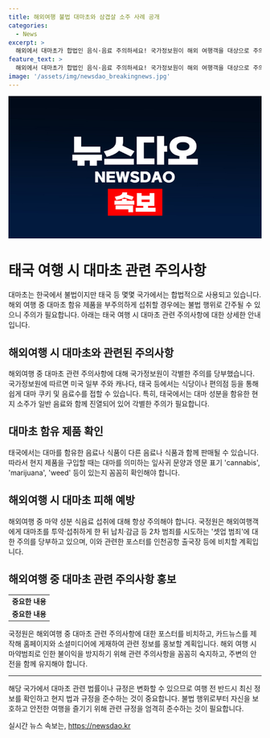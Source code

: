 ```yaml
---
title: 해외여행 불법 대마초와 삼겹살 소주 사례 공개
categories:
  - News
excerpt: >
  해외에서 대마초가 합법인 음식·음료 주의하세요! 국가정보원이 해외 여행객을 대상으로 주의를 당부했습니다. 해외에서 대마초가 합법인 지역이나 대마 함유 제품이 판매되는 국가를 여행할 경우, 불법적인 상황에 노출될 수 있다고 밝혔습니다. 특히 태국 등에서는 대마초 함유 제품을 쉽게 접할 수 있으며, 식당이나 편의점에서 대마 성분을 함유한 제품들이 일반 음식과 함께 판매되고 있어 주의가 필요하다고 강조했습니다. 또한, 해외여행 중 마약 성분이 섭취된 음식이나 음료를 섭취할 때에는 항상 주의해야 하며, 국정원은 이에 대한 주의 포스터를 비치하고 카드뉴스를 제작해 홍보할 계획이라고 밝혔습니다.
feature_text: >
  해외에서 대마초가 합법인 음식·음료 주의하세요! 국가정보원이 해외 여행객을 대상으로 주의를 당부했습니다. 해외에서 대마초가 합법인 지역이나 대마 함유 제품이 판매되는 국가를 여행할 경우, 불법적인 상황에 노출될 수 있다고 밝혔습니다. 특히 태국 등에서는 대마초 함유 제품을 쉽게 접할 수 있으며, 식당이나 편의점에서 대마 성분을 함유한 제품들이 일반 음식과 함께 판매되고 있어 주의가 필요하다고 강조했습니다. 또한, 해외여행 중 마약 성분이 섭취된 음식이나 음료를 섭취할 때에는 항상 주의해야 하며, 국정원은 이에 대한 주의 포스터를 비치하고 카드뉴스를 제작해 홍보할 계획이라고 밝혔습니다.
image: '/assets/img/newsdao_breakingnews.jpg'
---
```


<p><img src="/assets/img/newsdao_breakingnews.jpg" alt="ontimetimes 속보" /></p>

<h1>태국 여행 시 대마초 관련 주의사항</h1>

<p data-ke-size="size16">대마초는 한국에서 불법이지만 태국 등 몇몇 국가에서는 합법적으로 사용되고 있습니다. 해외 여행 중 대마초 함유 제품을 부주의하게 섭취할 경우에는 불법 행위로 간주될 수 있으니 주의가 필요합니다. 아래는 태국 여행 시 대마초 관련 주의사항에 대한 상세한 안내입니다.</p>

<h2>해외여행 시 대마초와 관련된 주의사항</h2>

<p data-ke-size="size16">해외여행 중 대마초 관련 주의사항에 대해 국가정보원이 각별한 주의를 당부했습니다. 국가정보원에 따르면 미국 일부 주와 캐나다, 태국 등에서는 식당이나 편의점 등을 통해 쉽게 대마 쿠키 및 음료수를 접할 수 있습니다. 특히, 태국에서는 대마 성분을 함유한 현지 소주가 일반 음료와 함께 진열되어 있어 각별한 주의가 필요합니다.</p>

<h2>대마초 함유 제품 확인</h2>

<p data-ke-size="size16">태국에서는 대마를 함유한 음료나 식품이 다른 음료나 식품과 함께 판매될 수 있습니다. 따라서 현지 제품을 구입할 때는 대마를 의미하는 잎사귀 문양과 영문 표기 'cannabis', 'marijuana', 'weed' 등이 있는지 꼼꼼히 확인해야 합니다.</p>

<h2>해외여행 시 대마초 피해 예방</h2>

<p data-ke-size="size16">해외여행 중 마약 성분 식음료 섭취에 대해 항상 주의해야 합니다. 국정원은 해외여행객에게 대마초를 투약·섭취하게 한 뒤 납치·감금 등 2차 범죄를 시도하는 '셋업 범죄'에 대한 주의를 당부하고 있으며, 이와 관련한 포스터를 인천공항 출국장 등에 비치할 계획입니다.</p>

<h2>해외여행 중 대마초 관련 주의사항 홍보</h2>

<table>
   <tbody>
      <tr>
         <td style="text-align: center; height: 17px;"><b>중요한 내용</b></td>
      </tr>
      <tr>
         <td style="text-align: center; height: 17px;"><b>중요한 내용</b></td>
      </tr>
   </tbody>
</table>

<p data-ke-size="size16">국정원은 해외여행 중 대마초 관련 주의사항에 대한 포스터를 비치하고, 카드뉴스를 제작해 홈페이지와 소셜미디어에 게재하여 관련 정보를 홍보할 계획입니다. 해외 여행 시 마약범죄로 인한 불이익을 방지하기 위해 관련 주의사항을 꼼꼼히 숙지하고, 주변의 안전을 함께 유지해야 합니다.</p>

<hr>

<p data-ke-size="size16">해당 국가에서 대마초 관련 법률이나 규정은 변화할 수 있으므로 여행 전 반드시 최신 정보를 확인하고 현지 법과 규정을 준수하는 것이 중요합니다. 불법 행위로부터 자신을 보호하고 안전한 여행을 즐기기 위해 관련 규정을 엄격히 준수하는 것이 필요합니다.</p>
실시간 뉴스 속보는, <a href="https://newsdao.kr" rel="dofollow">https://newsdao.kr</a>


